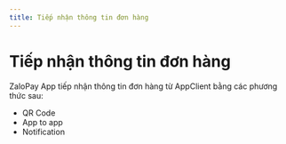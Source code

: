 ```yaml
---
title: Tiếp nhận thông tin đơn hàng
---
```


# Tiếp nhận thông tin đơn hàng
ZaloPay App tiếp nhận thông tin đơn hàng từ AppClient bằng các phương thức sau:

* QR Code
* App to app
* Notification

